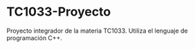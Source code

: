 # TC1033-Proyecto
Proyecto integrador de la materia TC1033. Utiliza el lenguaje de programación C++.
